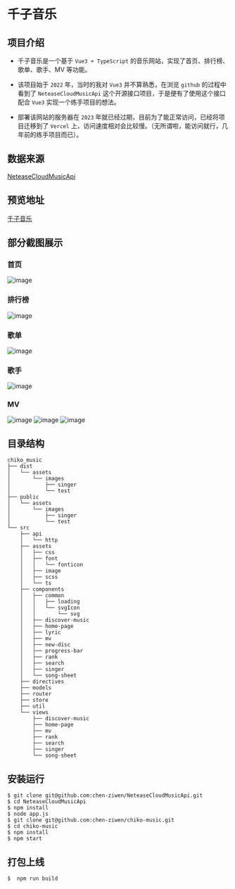 # 千子音乐

## 项目介绍
- 千子音乐是一个基于 `Vue3 + TypeScript` 的音乐网站，实现了首页、排行榜、歌单、歌手、MV 等功能。

- 该项目始于 `2022` 年，当时的我对 `Vue3` 并不算熟悉，在浏览 `github` 的过程中看到了 `NeteaseCloudMusicApi` 这个开源接口项目，于是便有了使用这个接口配合 `Vue3` 实现一个练手项目的想法。

- 部署该网站的服务器在 `2023` 年就已经过期，目前为了能正常访问，已经将项目迁移到了 `Vercel` 上，访问速度相对会比较慢。（无所谓啦，能访问就行，几年前的练手项目而已）。

## 数据来源
[NeteaseCloudMusicApi](https://github.com/chen-ziwen/NeteaseCloudMusicApi)
## 预览地址
[千子音乐](http://chiko-music.vercel.app/)
## 部分截图展示
### 首页
![image](https://github.com/chen-ziwen/chiko_music/assets/85820568/30ede7f4-afe5-44ed-a8be-99174532eefa)
### 排行榜
![image](https://github.com/chen-ziwen/chiko_music/assets/85820568/9568f480-be76-4179-ad36-02a516b6524d)
### 歌单
![image](https://github.com/chen-ziwen/chiko_music/assets/85820568/398e770e-0168-49eb-b3b2-8519ccd68d46)
### 歌手
![image](https://github.com/chen-ziwen/chiko_music/assets/85820568/a926b99a-b62d-4bcb-ad0a-5468b071dd61)
### MV
![image](https://github.com/chen-ziwen/chiko_music/assets/85820568/ebd391df-28d1-435c-bb79-6e057b7d1185)
![image](https://github.com/chen-ziwen/chiko_music/assets/85820568/98b94415-b884-463f-8679-5bd4c3d3d97d)
![image](https://github.com/chen-ziwen/chiko_music/assets/85820568/7df66a6c-0360-4424-9c79-5ee204a7c067)

## 目录结构
```plaintext
chiko_music
├── dist
│   └── assets
│       └── images
│           ├── singer
│           └── test
├── public
│   └── assets
│       └── images
│           ├── singer
│           └── test
└── src
    ├── api
    │   └── http
    ├── assets
    │   ├── css
    │   ├── font
    │   │   └── fonticon
    │   ├── image
    │   ├── scss
    │   └── ts
    ├── components
    │   ├── common
    │   │   ├── loading
    │   │   └── svgIcon
    │   │       └── svg
    │   ├── discover-music
    │   ├── home-page
    │   ├── lyric
    │   ├── mv
    │   ├── new-disc
    │   ├── progress-bar
    │   ├── rank
    │   ├── search
    │   ├── singer
    │   └── song-sheet
    ├── directives
    ├── models
    ├── router                        
    ├── store
    ├── util
    └── views
        ├── discover-music
        ├── home-page
        ├── mv
        ├── rank
        ├── search
        ├── singer
        └── song-sheet
``` 
## 安装运行
```git
$ git clone git@github.com:chen-ziwen/NeteaseCloudMusicApi.git
$ cd NeteaseCloudMusicApi
$ npm install
$ node app.js
$ git clone git@github.com:chen-ziwen/chiko-music.git
$ cd chiko-music
$ npm install
$ npm start
```
## 打包上线
```git
$  npm run build
```


